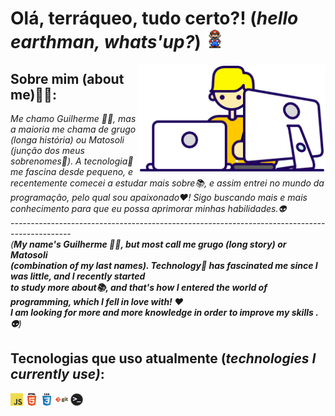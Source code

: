 # Olá, terráqueo, tudo certo?! (<em>hello earthman, whats'up?</em>) <img src="/pictures/Mario_Hello_Big.gif" width="30px">
<img align="right" alt="PC GIF" src="/pictures/Designer.gif" width="300" />

## Sobre mim (about me)🙋‍♂️:
<p>
  <em>Me chamo Guilherme 👨‍💻, mas a maioria me chama de grugo (longa história) ou Matosoli (junção dos meus sobrenomes🤝). 
      A tecnologia🔬  me fascina desde pequeno, e recentemente comecei a estudar mais sobre📚, e assim entrei no mundo da programação, pelo qual sou apaixonado❤️! Sigo buscando mais e mais conhecimento para que eu possa aprimorar minhas habilidades.👽<br>
    ---------------------------------------------------------------------------------------------<br>
     (<b>My name's Guilherme 👨‍💻, but most call me grugo (long story) or Matosoli <br> (combination of my last names).
Technology🔬 has fascinated me since I was little, and I recently started <br> to study more about📚, and that's how I entered the world of programming, which I fell in love with! ❤️ <br> I am looking for more and more knowledge in order to improve my skills .👽</b>)
 </em>
</p>

## Tecnologias que uso atualmente (<em>technologies I currently use)</em>:
<code><img height="20" src="https://raw.githubusercontent.com/github/explore/80688e429a7d4ef2fca1e82350fe8e3517d3494d/topics/javascript/javascript.png"></code>
<code><img height="20" src="https://raw.githubusercontent.com/github/explore/80688e429a7d4ef2fca1e82350fe8e3517d3494d/topics/html/html.png"></code>
<code><img height="20" src="https://raw.githubusercontent.com/github/explore/80688e429a7d4ef2fca1e82350fe8e3517d3494d/topics/css/css.png"></code>
<code><img height="20" src="https://raw.githubusercontent.com/github/explore/80688e429a7d4ef2fca1e82350fe8e3517d3494d/topics/git/git.png"></code>
<code><img height="20" src="https://raw.githubusercontent.com/github/explore/80688e429a7d4ef2fca1e82350fe8e3517d3494d/topics/terminal/terminal.png"></code>
